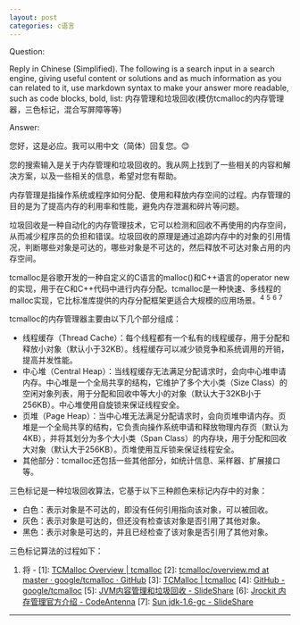 ```yaml
---
layout: post
categories: c语言
---
```

Question:

Reply in Chinese (Simplified).
The following is a search input in a search engine, giving useful content or solutions and as much information as you can related to it, use markdown syntax to make your answer more readable, such as code blocks, bold, list:
内存管理和垃圾回收(模仿tcmalloc的内存管理器，三色标记，混合写屏障等等)

Answer:

您好，这是必应。我可以用中文（简体）回复您。😊

您的搜索输入是关于内存管理和垃圾回收的。我从网上找到了一些相关的内容和解决方案，以及一些相关的信息，希望对您有帮助。

内存管理是指操作系统或程序如何分配、使用和释放内存空间的过程。内存管理的目的是为了提高内存的利用率和性能，避免内存泄漏和碎片等问题。

垃圾回收是一种自动化的内存管理技术，它可以检测和回收不再使用的内存空间，从而减少程序员的负担和错误。垃圾回收的原理是通过追踪内存中的对象的引用情况，判断哪些对象是可达的，哪些对象是不可达的，然后释放不可达对象占用的内存空间。

tcmalloc是谷歌开发的一种自定义的C语言的malloc()和C++语言的operator new的实现，用于在C和C++代码中进行内存分配。tcmalloc是一种快速、多线程的malloc实现，它比标准库提供的内存分配框架更适合大规模的应用场景。<sup>4</sup> <sup>5</sup> <sup>6</sup> <sup>7</sup>

tcmalloc的内存管理器主要由以下几个部分组成：

- 线程缓存（Thread Cache）：每个线程都有一个私有的线程缓存，用于分配和释放小对象（默认小于32KB）。线程缓存可以减少锁竞争和系统调用的开销，提高并发性能。
- 中心堆（Central Heap）：当线程缓存无法满足分配请求时，会向中心堆申请内存。中心堆是一个全局共享的结构，它维护了多个大小类（Size Class）的空闲对象列表，用于分配和回收中等大小的对象（默认大于32KB小于256KB）。中心堆使用自旋锁来保证线程安全。
- 页堆（Page Heap）：当中心堆无法满足分配请求时，会向页堆申请内存。页堆是一个全局共享的结构，它负责向操作系统申请和释放物理内存页（默认为4KB），并将其划分为多个大小类（Span Class）的内存块，用于分配和回收大对象（默认大于256KB）。页堆使用互斥锁来保证线程安全。
- 其他部分：tcmalloc还包括一些其他部分，如统计信息、采样器、扩展接口等。

三色标记是一种垃圾回收算法，它基于以下三种颜色来标记内存中的对象：

- 白色：表示对象是不可达的，即没有任何引用指向该对象，可以被回收。
- 灰色：表示对象是可达的，但还没有检查该对象是否引用了其他对象。
- 黑色：表示对象是可达的，并且已经检查了该对象是否引用了其他对象。

三色标记算法的过程如下：

1. 将
\-
\[1]: [TCMalloc Overview | tcmalloc](https://google.github.io/tcmalloc/overview.html)
\[2]: [tcmalloc/overview.md at master · google/tcmalloc · GitHub](https://github.com/google/tcmalloc/blob/master/docs/overview.md)
\[3]: [TCMalloc | tcmalloc](https://google.github.io/tcmalloc/)
\[4]: [GitHub - google/tcmalloc](https://github.com/google/tcmalloc)
\[5]: [JVM内容管理和垃圾回收 - SlideShare](https://www.slideshare.net/tonydeng/jvm)
\[6]: [Jrockit 内存管理官方介绍 - CodeAntenna](https://codeantenna.com/a/SxcMSMea8A)
\[7]: [Sun jdk-1.6-gc - SlideShare](https://www.slideshare.net/kidwish/sun-jdk16gc)

<hr/>


